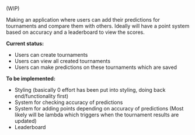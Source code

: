 (WIP)

Making an application where users can add their predictions for tournaments and compare them with others. Ideally will have a point system based on accuracy and a leaderboard to view the scores. 

**Current status:**
  - Users can create tournaments 
  - Users can view all created tournaments
  - Users can make predictions on these tournaments which are saved
 
**To be implemented:**
  - Styling (basically 0 effort has been put into styling, doing back end/functionality first)
  - System for checking accuracy of predictions
  - System for adding points depending on accuracy of predictions (Most likely will be lambda which triggers when the tournament results are updated)
  - Leaderboard
